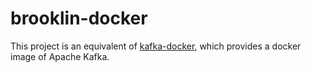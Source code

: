 # brooklin-docker

This project is an equivalent of [kafka-docker](https://github.com/wurstmeister/kafka-docker), which provides a docker image of Apache Kafka.

